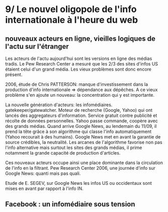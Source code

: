 # 9/ Le nouvel oligopole de l'info internationale à l'heure du web

## nouveaux acteurs en ligne, vieilles logiques de l'actu sur l'étranger

Les acteurs de l'actu aujourd'hui sont les versions en ligne des médias tradis. Le Pew Research Center a mesuré que les 2/3 des sites d'infos US étaient celui d'un grand média. Les vieux problèmes sont donc encore présent.

2006, étude de Chris PATTERSON: manque d'investissement dans la production d'info internationale => dépendance aux dépêches.
A ce vieux problème s'en ajoute un nouveau: la concentration qui y est importante.

La nouvelle génération d'acteurs: les infomédiaires. gatekeeper/gatewatcher. Moteur de recherche (Google, Yahoo) qui ont lancés des aggregateurs d'information. Service gratuit contre publicité et récolte de données personnelles. Yahoo passe commande, coopère avec des grands médias. Quand arrive Google News, au lendemain du 11/09, il prend la tête grâce à son algorithme qui classe l'info automatiquement (Yahoo recourait à des humains). Google News met en avant la garantie de source crédibles, la neutralité. Les arcanes de l'algorithme favorise non pas l'info alternative mais surtout les sites des grands médias, il prime notamment la grande capacité de production d'articles.

Ces nouveaux acteurs occupe ainsi une place dominante dans la circulation de l'info en la filtrant. Pew Research Center 2006, une journée d'info sur Google News: quanti mais pas quali.

Etude de E. SEGEV, sur Google News les infos US ou occidentaux sont mises en avant par rapport à l'info IN.

## Facebook : un infomédiaire sous tension
